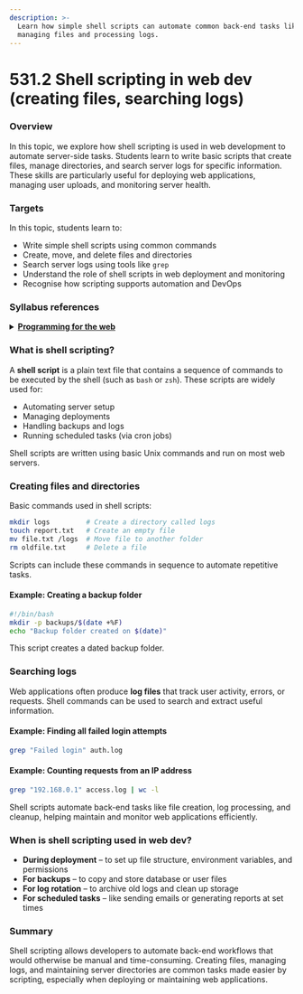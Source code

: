 ```yaml
---
description: >-
  Learn how simple shell scripts can automate common back-end tasks like
  managing files and processing logs.
---
```


# 531.2 Shell scripting in web dev (creating files, searching logs)

### Overview

In this topic, we explore how shell scripting is used in web development to automate server-side tasks. Students learn to write basic scripts that create files, manage directories, and search server logs for specific information. These skills are particularly useful for deploying web applications, managing user uploads, and monitoring server health.

### Targets

In this topic, students learn to:

* Write simple shell scripts using common commands
* Create, move, and delete files and directories
* Search server logs using tools like `grep`
* Understand the role of shell scripts in web deployment and monitoring
* Recognise how scripting supports automation and DevOps

### Syllabus references

<details>

<summary><a href="https://curriculum.nsw.edu.au/learning-areas/tas/software-engineering-11-12-2022/content/year-12/fa6aab137e"><strong>Programming for the web</strong></a></summary>

**Designing web applications**

* Develop a web application using an appropriate scripting language with shell scripts to make files and directories, and searching for text in a text file

</details>

### What is shell scripting?

A **shell script** is a plain text file that contains a sequence of commands to be executed by the shell (such as `bash` or `zsh`). These scripts are widely used for:

* Automating server setup
* Managing deployments
* Handling backups and logs
* Running scheduled tasks (via cron jobs)

Shell scripts are written using basic Unix commands and run on most web servers.

### Creating files and directories

Basic commands used in shell scripts:

```bash
mkdir logs         # Create a directory called logs
touch report.txt   # Create an empty file
mv file.txt /logs  # Move file to another folder
rm oldfile.txt     # Delete a file
```

Scripts can include these commands in sequence to automate repetitive tasks.

#### Example: Creating a backup folder

```bash
#!/bin/bash
mkdir -p backups/$(date +%F)
echo "Backup folder created on $(date)"
```

This script creates a dated backup folder.

### Searching logs

Web applications often produce **log files** that track user activity, errors, or requests. Shell commands can be used to search and extract useful information.

#### Example: Finding all failed login attempts

```bash
grep "Failed login" auth.log
```

#### Example: Counting requests from an IP address

```bash
grep "192.168.0.1" access.log | wc -l
```

Shell scripts automate back-end tasks like file creation, log processing, and cleanup, helping maintain and monitor web applications efficiently.

### When is shell scripting used in web dev?

* **During deployment** – to set up file structure, environment variables, and permissions
* **For backups** – to copy and store database or user files
* **For log rotation** – to archive old logs and clean up storage
* **For scheduled tasks** – like sending emails or generating reports at set times

### Summary

Shell scripting allows developers to automate back-end workflows that would otherwise be manual and time-consuming. Creating files, managing logs, and maintaining server directories are common tasks made easier by scripting, especially when deploying or maintaining web applications.
